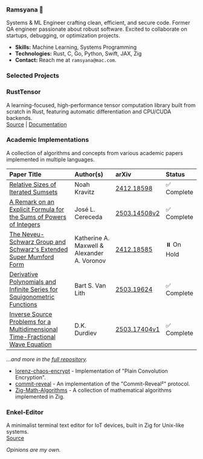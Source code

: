 ### Ramsyana 👋

Systems & ML Engineer crafting clean, efficient, and secure code. Former QA engineer passionate about robust software. Excited to collaborate on startups, debugging, or optimization projects.

- **Skills:** Machine Learning, Systems Programming
- **Technologies:** Rust, C, Go, Python, Swift, JAX, Zig
- **Contact:** Reach me at `ramsyana@mac.com`.


### Selected Projects

### RustTensor
A learning-focused, high-performance tensor computation library built from scratch in Rust, featuring automatic differentiation and CPU/CUDA backends.  
[Source](https://github.com/ramsyana/RustTensor) | [Documentation](https://deepwiki.com/ramsyana/RustTensor)

### Academic Implementations
A collection of algorithms and concepts from various academic papers implemented in multiple languages.

| Paper Title | Author(s) | arXiv | Status |
|:------------|:----------|:------|:--------|
| [Relative Sizes of Iterated Sumsets](https://github.com/ramsyana/Math-Papers-with-Code/blob/main/papers/iterated-sumsets/) | Noah Kravitz | [2412.18598](https://arxiv.org/pdf/2412.18598) | ✅ Complete |
| [A Remark on an Explicit Formula for the Sums of Powers of Integers](https://github.com/ramsyana/Math-Papers-with-Code/blob/main/papers/stirling-numbers-power-sums/) | José L. Cereceda | [2503.14508v2](https://arxiv.org/pdf/2503.14508v2) | ✅ Complete |
| [The Neveu-Schwarz Group and Schwarz's Extended Super Mumford Form](https://github.com/ramsyana/Math-Papers-with-Code/blob/main/papers/super-mumford/) | Katherine A. Maxwell & Alexander A. Voronov | [2412.18585](https://arxiv.org/pdf/2412.18585) | ⏸️ On Hold |
| [Derivative Polynomials and Infinite Series for Squigonometric Functions](https://github.com/ramsyana/Math-Papers-with-Code/blob/main/papers/squigonometry/) | Bart S. Van Lith | [2503.19624](https://arxiv.org/abs/2503.19624) | ✅ Complete |
| [Inverse Source Problems for a Multidimensional Time-Fractional Wave Equation](https://github.com/ramsyana/Math-Papers-with-Code/blob/main/papers/frac-wave-inverse-problems/) | D.K. Durdiev | [2503.17404v1](https://arxiv.org/abs/2503.17404v1) | ✅ Complete |



*...and more in the [full repository](https://github.com/ramsyana/Math-Papers-with-Code).*


- [lorenz-chaos-encrypt](https://github.com/ramsyana/lorenz-chaos-encrypt) - Implementation of "Plain Convolution Encryption".
- [commit-reveal](https://github.com/ramsyana/commit-reveal) - An implementation of the "Commit-Reveal²" protocol.
- [Zig-Math-Algorithms](https://github.com/ramsyana/Zig-Math-Algorithms) - A collection of mathematical algorithms implemented in Zig.

### Enkel-Editor
A minimalist terminal text editor for IoT devices, built in Zig for Unix-like systems.  
[Source](https://github.com/ramsyana/Enkel-Editor)



*Opinions are my own.*
